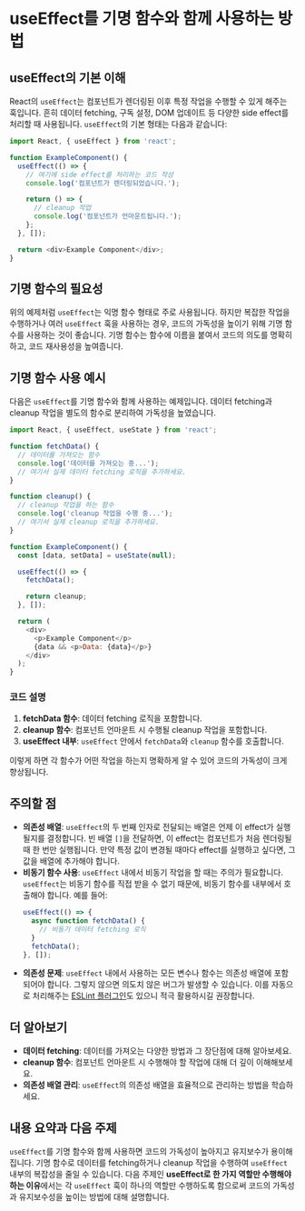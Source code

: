 # useEffect를 기명 함수와 함께 사용하는 방법

## useEffect의 기본 이해

React의 `useEffect`는 컴포넌트가 렌더링된 이후 특정 작업을 수행할 수 있게 해주는 훅입니다. 흔히 데이터 fetching, 구독 설정, DOM 업데이트 등 다양한 side effect를 처리할 때 사용됩니다. `useEffect`의 기본 형태는 다음과 같습니다:

```javascript
import React, { useEffect } from 'react';

function ExampleComponent() {
  useEffect(() => {
    // 여기에 side effect를 처리하는 코드 작성
    console.log('컴포넌트가 렌더링되었습니다.');

    return () => {
      // cleanup 작업
      console.log('컴포넌트가 언마운트됩니다.');
    };
  }, []);

  return <div>Example Component</div>;
}
```

## 기명 함수의 필요성

위의 예제처럼 `useEffect`는 익명 함수 형태로 주로 사용됩니다. 하지만 복잡한 작업을 수행하거나 여러 `useEffect` 훅을 사용하는 경우, 코드의 가독성을 높이기 위해 기명 함수를 사용하는 것이 좋습니다. 기명 함수는 함수에 이름을 붙여서 코드의 의도를 명확히 하고, 코드 재사용성을 높여줍니다.

## 기명 함수 사용 예시

다음은 `useEffect`를 기명 함수와 함께 사용하는 예제입니다. 데이터 fetching과 cleanup 작업을 별도의 함수로 분리하여 가독성을 높였습니다.

```javascript
import React, { useEffect, useState } from 'react';

function fetchData() {
  // 데이터를 가져오는 함수
  console.log('데이터를 가져오는 중...');
  // 여기서 실제 데이터 fetching 로직을 추가하세요.
}

function cleanup() {
  // cleanup 작업을 하는 함수
  console.log('cleanup 작업을 수행 중...');
  // 여기서 실제 cleanup 로직을 추가하세요.
}

function ExampleComponent() {
  const [data, setData] = useState(null);

  useEffect(() => {
    fetchData();

    return cleanup;
  }, []);

  return (
    <div>
      <p>Example Component</p>
      {data && <p>Data: {data}</p>}
    </div>
  );
}
```

### 코드 설명

1. **fetchData 함수**: 데이터 fetching 로직을 포함합니다.
2. **cleanup 함수**: 컴포넌트 언마운트 시 수행될 cleanup 작업을 포함합니다.
3. **useEffect 내부**: `useEffect` 안에서 `fetchData`와 `cleanup` 함수를 호출합니다.

이렇게 하면 각 함수가 어떤 작업을 하는지 명확하게 알 수 있어 코드의 가독성이 크게 향상됩니다.

## 주의할 점

- **의존성 배열**: `useEffect`의 두 번째 인자로 전달되는 배열은 언제 이 effect가 실행될지를 결정합니다. 빈 배열 `[]`을 전달하면, 이 effect는 컴포넌트가 처음 렌더링될 때 한 번만 실행됩니다. 만약 특정 값이 변경될 때마다 effect를 실행하고 싶다면, 그 값을 배열에 추가해야 합니다.
- **비동기 함수 사용**: `useEffect` 내에서 비동기 작업을 할 때는 주의가 필요합니다. `useEffect`는 비동기 함수를 직접 받을 수 없기 때문에, 비동기 함수를 내부에서 호출해야 합니다. 예를 들어:
  ```javascript
  useEffect(() => {
    async function fetchData() {
      // 비동기 데이터 fetching 로직
    }
    fetchData();
  }, []);
  ```
- **의존성 문제**: `useEffect` 내에서 사용하는 모든 변수나 함수는 의존성 배열에 포함되어야 합니다. 그렇지 않으면 의도치 않은 버그가 발생할 수 있습니다. 이를 자동으로 처리해주는 [ESLint 플러그인](https://react.dev)도 있으니 적극 활용하시길 권장합니다.

## 더 알아보기

- **데이터 fetching**: 데이터를 가져오는 다양한 방법과 그 장단점에 대해 알아보세요.
- **cleanup 함수**: 컴포넌트 언마운트 시 수행해야 할 작업에 대해 더 깊이 이해해보세요.
- **의존성 배열 관리**: `useEffect`의 의존성 배열을 효율적으로 관리하는 방법을 학습하세요.

## 내용 요약과 다음 주제

`useEffect`를 기명 함수와 함께 사용하면 코드의 가독성이 높아지고 유지보수가 용이해집니다. 기명 함수로 데이터를 fetching하거나 cleanup 작업을 수행하여 `useEffect` 내부의 복잡성을 줄일 수 있습니다. 다음 주제인 **useEffect로 한 가지 역할만 수행해야 하는 이유**에서는 각 `useEffect` 훅이 하나의 역할만 수행하도록 함으로써 코드의 가독성과 유지보수성을 높이는 방법에 대해 설명합니다.